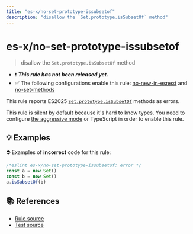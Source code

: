 ```yaml
---
title: "es-x/no-set-prototype-issubsetof"
description: "disallow the `Set.prototype.isSubsetOf` method"
---
```


# es-x/no-set-prototype-issubsetof
> disallow the `Set.prototype.isSubsetOf` method

- ❗ <badge text="This rule has not been released yet." vertical="middle" type="error"> ***This rule has not been released yet.*** </badge>
- ✅ The following configurations enable this rule: [no-new-in-esnext] and [no-set-methods]

This rule reports ES2025 [`Set.prototype.isSubsetOf`](https://github.com/tc39/proposal-set-methods) methods as errors.

This rule is silent by default because it's hard to know types. You need to configure [the aggressive mode](../#the-aggressive-mode) or TypeScript in order to enable this rule.

## 💡 Examples

⛔ Examples of **incorrect** code for this rule:

<eslint-playground type="bad">

```js
/*eslint es-x/no-set-prototype-issubsetof: error */
const a = new Set()
const b = new Set()
a.isSubsetOf(b)
```

</eslint-playground>

## 📚 References

- [Rule source](https://github.com/eslint-community/eslint-plugin-es-x/blob/master/lib/rules/no-set-prototype-issubsetof.js)
- [Test source](https://github.com/eslint-community/eslint-plugin-es-x/blob/master/tests/lib/rules/no-set-prototype-issubsetof.js)

[no-new-in-esnext]: ../configs/index.md#no-new-in-esnext
[no-set-methods]: ../configs/index.md#no-set-methods

